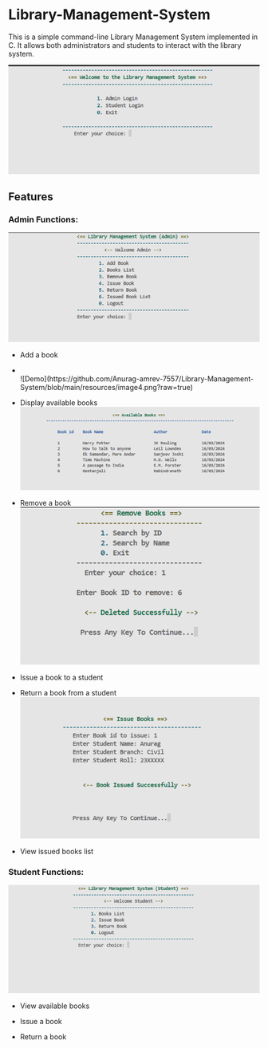 # Library-Management-System
This is a simple command-line Library Management System implemented in C. It allows both administrators and students to interact with the library system.


‎![Demo](https://github.com/Anurag-amrev-7557/Library-Management-System/blob/main/resources/image1.png?raw=true)

## Features
### Admin Functions:

‎![Demo](https://github.com/Anurag-amrev-7557/Library-Management-System/blob/main/resources/image2.png?raw=true)

- Add a book
- <br>
  ![Demo](https://github.com/Anurag-amrev-7557/Library-Management-System/blob/main/resources/image4.png?raw=true)

- Display available books
  ![Demo](https://github.com/Anurag-amrev-7557/Library-Management-System/blob/main/resources/image5.png?raw=true)

- Remove a book
  ![Demo](https://github.com/Anurag-amrev-7557/Library-Management-System/blob/main/resources/image6.png?raw=true)

- Issue a book to a student

- Return a book from a student
  ![Demo](https://github.com/Anurag-amrev-7557/Library-Management-System/blob/main/resources/image7.png?raw=true)

- View issued books list

### Student Functions:

![Demo](https://github.com/Anurag-amrev-7557/Library-Management-System/blob/main/resources/image3.png?raw=true)

- View available books

- Issue a book

- Return a book


